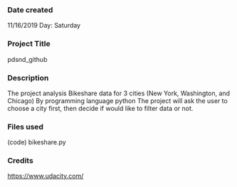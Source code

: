 ### Date created
11/16/2019 
Day: Saturday

### Project Title
pdsnd_github

### Description
The project analysis Bikeshare data for 3 cities (New York, Washington, and Chicago) By programming language python 
The project will ask the user to choose a city first, then decide if would like to filter data or not.

### Files used
(code) bikeshare.py

### Credits
https://www.udacity.com/

